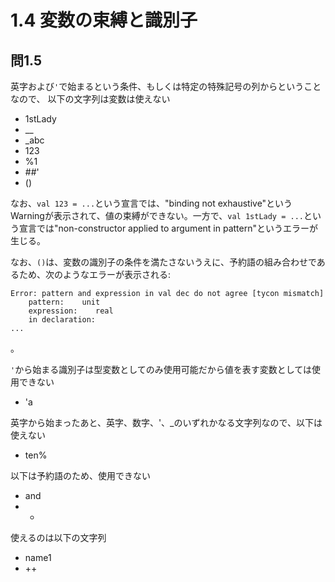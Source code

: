 
# 1.4 変数の束縛と識別子

## 問1.5

英字および`'`で始まるという条件、もしくは特定の特殊記号の列からということなので、
以下の文字列は変数は使えない

- 1stLady
- __
- _abc
- 123
- %1
- ##'
- ()

なお、`val 123 = ...`という宣言では、"binding not exhaustive"というWarningが表示されて、値の束縛ができない。一方で、`val 1stLady = ...`という宣言では"non-constructor applied to argument in pattern"というエラーが生じる。

なお、`()`は、変数の識別子の条件を満たさないうえに、予約語の組み合わせであるため、次のようなエラーが表示される:
```
Error: pattern and expression in val dec do not agree [tycon mismatch]
    pattern:    unit
    expression:    real
    in declaration:  
...
```
。

`'`から始まる識別子は型変数としてのみ使用可能だから値を表す変数としては使用できない

- 'a

英字から始まったあと、英字、数字、'、_のいずれかなる文字列なので、以下は使えない

- ten%

以下は予約語のため、使用できない

- and
- +

使えるのは以下の文字列

- name1
- ++
